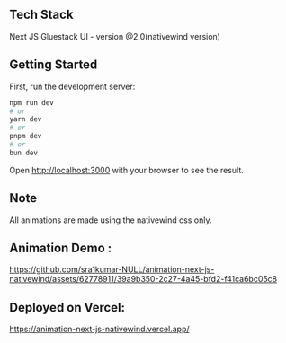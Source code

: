
## Tech Stack 

Next JS
Gluestack UI - version @2.0(nativewind version)

## Getting Started

First, run the development server:

```bash
npm run dev
# or
yarn dev
# or
pnpm dev
# or
bun dev
```

Open [http://localhost:3000](http://localhost:3000) with your browser to see the result.

## Note

All animations are made using the nativewind css only.

## Animation Demo :

https://github.com/sra1kumar-NULL/animation-next-js-nativewind/assets/62778911/39a9b350-2c27-4a45-bfd2-f41ca6bc05c8

## Deployed on Vercel:

https://animation-next-js-nativewind.vercel.app/

